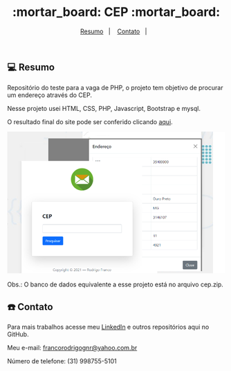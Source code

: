 <h1 align="center">
  :mortar_board: CEP :mortar_board:
</h1>

<p align="center">
<a href="#-resumo">Resumo</a>&nbsp;&nbsp;&nbsp;|&nbsp;&nbsp;&nbsp;  
  <a href="#telephone-contato">Contato</a>&nbsp;&nbsp;&nbsp;|&nbsp;&nbsp;&nbsp;
</p>

<br>

## 💻 Resumo

Repositório do teste para a vaga de PHP, o projeto tem objetivo de procurar um endereço através do CEP.

Nesse projeto usei HTML, CSS, PHP, Javascript, Bootstrap e mysql.

O resultado final do site pode ser conferido clicando [aqui](https://rrodrigofranco.000webhostapp.com/).

![Design preview for the ZipCode theme](./img/cep.png)

Obs.: O banco de dados equivalente a esse projeto está no arquivo cep.zip.



## :telephone: Contato

Para mais trabalhos acesse meu [LinkedIn](https://www.linkedin.com/in/rodrigo-ribeiro-franco-862884127/) e outros repositórios aqui no GitHub. 

Meu e-mail: francorodrigognr@yahoo.com.br

Número de telefone: (31) 998755-5101


